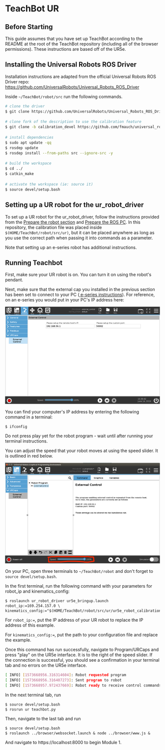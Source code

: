 # TeachBot UR

## Before Starting

This guide assumes that you have set up TeachBot according to the README at the root of the TeachBot repository (including all of the browser permissions). These instructions are based off of the UR5e. 

## Installing the Universal Robots ROS Driver
Installation instructions are adapted from the official Universal Robots ROS Driver repo: https://github.com/UniversalRobots/Universal_Robots_ROS_Driver

Inside `~/TeachBot/robot/src` run the following commands. 
```bash
# clone the driver
$ git clone https://github.com/UniversalRobots/Universal_Robots_ROS_Driver.git

# clone fork of the description to use the calibration feature
$ git clone -b calibration_devel https://github.com/fmauch/universal_robot.git

# install dependencies
$ sudo apt update -qq
$ rosdep update
$ rosdep install --from-paths src --ignore-src -y

# build the workspace
$ cd ../
$ catkin_make

# activate the workspace (ie: source it)
$ source devel/setup.bash
```

## Setting up a UR robot for the ur_robot_driver
To set up a UR robot for the ur_robot_driver, follow the instructions provided from the <a href="https://github.com/UniversalRobots/Universal_Robots_ROS_Driver/blob/master/README.md#prepare-the-robot">Prepare the robot section</a> and <a href="https://github.com/UniversalRobots/Universal_Robots_ROS_Driver/blob/master/README.md#prepare-the-ros-pc">Prepare the ROS PC</a>. In this repository, the calibration file was placed inside `$(HOME/TeachBot/robot/src/ur)`, but it can be placed anywhere as long as you use the correct path when passing it into commands as a parameter. 

Note that setting up an e-series robot has additional instructions. 

## Running Teachbot
First, make sure your UR robot is on. You can turn it on using the robot's pendant.

Next, make sure that the external cap you installed in the previous section has been set to connect to your PC (<a href="https://github.com/UniversalRobots/Universal_Robots_ROS_Driver/blob/master/ur_robot_driver/doc/install_urcap_e_series.md"> e-series instructions</a>). For reference, on an e-series you would put in your PC's IP address here: 

![IP Adress Location](./connect_ip.png)

You can find your computer's IP address by entering the following command in a terminal:
```
$ ifconfig
```

Do not press play yet for the robot program - wait until after running your terminal instructions.

You can adjust the speed that your robot moves at using the speed slider. It is outlined in red below. 

 ![Speed Slider on UR5e interface](./speed_slider.png)

On your PC, open three terminals to `~/TeachBot/robot` and don't forget to `source devel/setup.bash`. 

In the first terminal, run the following command with your parameters for robot_ip and kinematics_config:

    $ roslaunch ur_robot_driver ur5e_bringup.launch robot_ip:=169.254.157.0 \ kinematics_config:="$(HOME/TeachBot/robot/src/ur/ur5e_robot_calibration.yaml)"

For `robot_ip:=`, put the IP address of your UR robot to replace the IP address of this example. 

For `kinematics_config:=`, put the path to your configuration file and replace the example. 

Once this command has run successfully, navigate to Program/URCaps and press "play" on the UR5e interface. It is to the right of the speed slider. If the connection is successful, you should see a confirmation in your terminal tab and no errors on the UR5e interface. 

```bash
[ INFO] [1573668956.316314604]: Robot requested program
[ INFO] [1573668956.316407273]: Sent program to robot
[ INFO] [1573668957.972437669]: Robot ready to receive control commands.
```

In the next terminal tab, run 

    $ source devel/setup.bash
    $ rosrun ur teachbot.py

Then, navigate to the last tab and run

    $ source devel/setup.bash
    $ roslaunch ../browser/websocket.launch & node ../browser/www.js &

And navigate to https://localhost:8000 to begin Module 1. 






